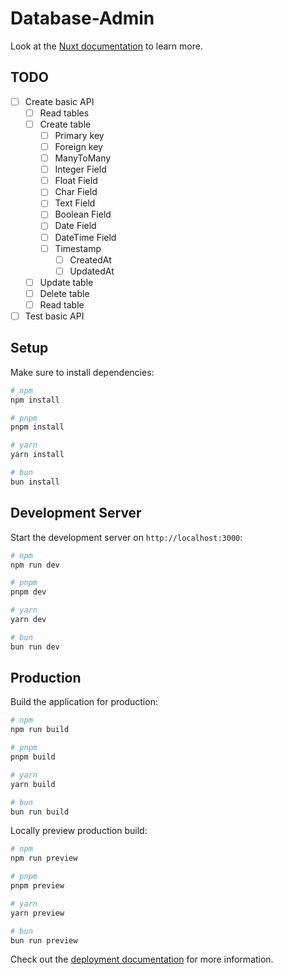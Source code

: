 # Database-Admin

Look at the [Nuxt documentation](https://nuxt.com/docs/getting-started/introduction) to learn more.

## TODO

- [ ] Create basic API
  - [ ] Read tables
  - [ ] Create table
    - [ ] Primary key
    - [ ] Foreign key
    - [ ] ManyToMany
    - [ ] Integer Field
    - [ ] Float Field
    - [ ] Char Field
    - [ ] Text Field
    - [ ] Boolean Field
    - [ ] Date Field
    - [ ] DateTime Field
    - [ ] Timestamp
      - [ ] CreatedAt
      - [ ] UpdatedAt
  - [ ] Update table
  - [ ] Delete table
  - [ ] Read table
- [ ] Test basic API

## Setup

Make sure to install dependencies:

```bash
# npm
npm install

# pnpm
pnpm install

# yarn
yarn install

# bun
bun install
```

## Development Server

Start the development server on `http://localhost:3000`:

```bash
# npm
npm run dev

# pnpm
pnpm dev

# yarn
yarn dev

# bun
bun run dev
```

## Production

Build the application for production:

```bash
# npm
npm run build

# pnpm
pnpm build

# yarn
yarn build

# bun
bun run build
```

Locally preview production build:

```bash
# npm
npm run preview

# pnpm
pnpm preview

# yarn
yarn preview

# bun
bun run preview
```

Check out the [deployment documentation](https://nuxt.com/docs/getting-started/deployment) for more information.
